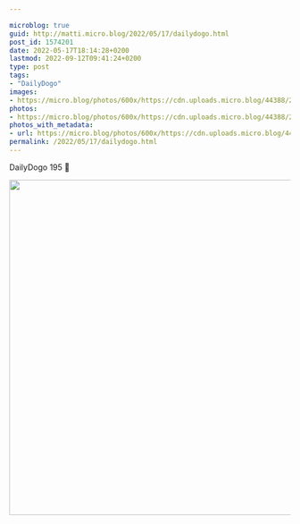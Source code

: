 ```yaml
---

microblog: true
guid: http://matti.micro.blog/2022/05/17/dailydogo.html
post_id: 1574201
date: 2022-05-17T18:14:28+0200
lastmod: 2022-09-12T09:41:24+0200
type: post
tags:
- "DailyDogo"
images:
- https://micro.blog/photos/600x/https://cdn.uploads.micro.blog/44388/2022/1648e617d6.jpg
photos:
- https://micro.blog/photos/600x/https://cdn.uploads.micro.blog/44388/2022/1648e617d6.jpg
photos_with_metadata:
- url: https://micro.blog/photos/600x/https://cdn.uploads.micro.blog/44388/2022/1648e617d6.jpg
permalink: /2022/05/17/dailydogo.html
---
```

DailyDogo 195 🐶

<img src="/media/uploads/2022/1648e617d6.jpg" width="600" height="600" alt="" />
